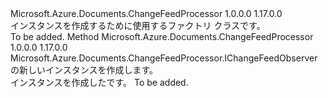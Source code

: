 <Type Name="IChangeFeedObserverFactory" FullName="Microsoft.Azure.Documents.ChangeFeedProcessor.IChangeFeedObserverFactory">
  <TypeSignature Language="C#" Value="public interface IChangeFeedObserverFactory" />
  <TypeSignature Language="ILAsm" Value=".class public interface auto ansi abstract IChangeFeedObserverFactory" />
  <TypeSignature Language="DocId" Value="T:Microsoft.Azure.Documents.ChangeFeedProcessor.IChangeFeedObserverFactory" />
  <TypeSignature Language="VB.NET" Value="Public Interface IChangeFeedObserverFactory" />
  <TypeSignature Language="F#" Value="type IChangeFeedObserverFactory = interface" />
  <AssemblyInfo>
    <AssemblyName>Microsoft.Azure.Documents.ChangeFeedProcessor</AssemblyName>
    <AssemblyVersion>1.0.0.0</AssemblyVersion>
    <AssemblyVersion>1.17.0.0</AssemblyVersion>
  </AssemblyInfo>
  <Interfaces />
  <Docs>
    <summary>
            インスタンスを作成するために使用するファクトリ クラス<see cref="T:Microsoft.Azure.Documents.ChangeFeedProcessor.IChangeFeedObserver" />です。
            </summary>
    <remarks>To be added.</remarks>
  </Docs>
  <Members>
    <Member MemberName="CreateObserver">
      <MemberSignature Language="C#" Value="public Microsoft.Azure.Documents.ChangeFeedProcessor.IChangeFeedObserver CreateObserver ();" />
      <MemberSignature Language="ILAsm" Value=".method public hidebysig newslot virtual instance class Microsoft.Azure.Documents.ChangeFeedProcessor.IChangeFeedObserver CreateObserver() cil managed" />
      <MemberSignature Language="DocId" Value="M:Microsoft.Azure.Documents.ChangeFeedProcessor.IChangeFeedObserverFactory.CreateObserver" />
      <MemberSignature Language="VB.NET" Value="Public Function CreateObserver () As IChangeFeedObserver" />
      <MemberSignature Language="F#" Value="abstract member CreateObserver : unit -&gt; Microsoft.Azure.Documents.ChangeFeedProcessor.IChangeFeedObserver" Usage="iChangeFeedObserverFactory.CreateObserver " />
      <MemberType>Method</MemberType>
      <AssemblyInfo>
        <AssemblyName>Microsoft.Azure.Documents.ChangeFeedProcessor</AssemblyName>
        <AssemblyVersion>1.0.0.0</AssemblyVersion>
        <AssemblyVersion>1.17.0.0</AssemblyVersion>
      </AssemblyInfo>
      <ReturnValue>
        <ReturnType>Microsoft.Azure.Documents.ChangeFeedProcessor.IChangeFeedObserver</ReturnType>
      </ReturnValue>
      <Parameters />
      <Docs>
        <summary>
            <see cref="T:Microsoft.Azure.Documents.ChangeFeedProcessor.IChangeFeedObserver" /> の新しいインスタンスを作成します。
            </summary>
        <returns>インスタンスを作成した<see cref="T:Microsoft.Azure.Documents.ChangeFeedProcessor.IChangeFeedObserver" />です。</returns>
        <remarks>To be added.</remarks>
      </Docs>
    </Member>
  </Members>
</Type>
